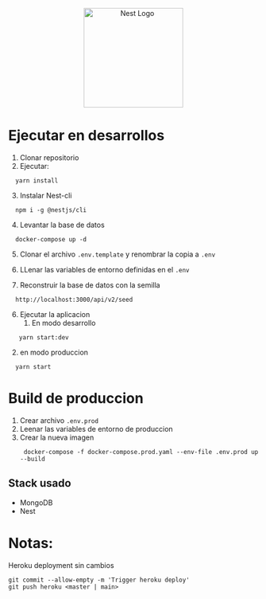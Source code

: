 <p align="center">
  <a href="http://nestjs.com/" target="blank"><img src="https://nestjs.com/img/logo-small.svg" width="200" alt="Nest Logo" /></a>
</p>

# Ejecutar en desarrollos

1. Clonar repositorio
2. Ejecutar:
  ```
    yarn install
  ```

3. Instalar Nest-cli
  ```
    npm i -g @nestjs/cli
  ```

4. Levantar la base de datos
  ```
    docker-compose up -d
  ```

5. Clonar el archivo ```.env.template``` y renombrar la copia a ```.env```
6. LLenar las variables de entorno definidas en el ```.env```

7. Reconstruir la base de datos con la semilla
  ```
    http://localhost:3000/api/v2/seed
  ```

6. Ejecutar la aplicacion
   1. En modo desarrollo
 ```
    yarn start:dev
  ```
   2. en modo produccion
  ```
    yarn start
  ```

# Build de produccion
1. Crear archivo ```.env.prod```
2. Leenar las variables de entorno de produccion
3. Crear la nueva imagen
   ```
    docker-compose -f docker-compose.prod.yaml --env-file .env.prod up --build
   ```

## Stack usado
* MongoDB
* Nest


# Notas:
  Heroku deployment sin cambios
  ```
  git commit --allow-empty -m 'Trigger heroku deploy'
  git push heroku <master | main>
  ```
